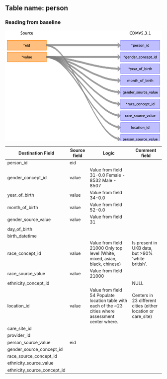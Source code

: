 ## Table name: person

### Reading from baseline

![](md_files/image3.png)

| Destination Field | Source field | Logic | Comment field |
| --- | --- | --- | --- |
| person_id | eid |  |  |
| gender_concept_id | value | Value from field 31-0.0  Female - 8532  Male - 8507 |  |
| year_of_birth | value | Value from field 34-0.0 |  |
| month_of_birth | value | Value from field 52-0.0 |  |
| gender_source_value | value | Value from field 31 |  |
| day_of_birth |  |  |  |
| birth_datetime |  |  |  |
| race_concept_id | value | Value from field 21000  Only top level (White, mixed, asian, black, chinese) | Is present in UKB data, but >90% 'white british'. |
| race_source_value | value | Value from field 21000 |  |
| ethnicity_concept_id |  |  | NULL |
| location_id | value | Value from field 54  Populate location table with each of the ~23 cities where assessment center where. | Centers in 23 different cities  (either location or care_site)<br> |
| care_site_id |  |  |  |
| provider_id |  |  |  |
| person_source_value | eid |  |  |
| gender_source_concept_id |  |  |  |
| race_source_concept_id |  |  |  |
| ethnicity_source_value |  |  |  |
| ethnicity_source_concept_id |  |  |  |

